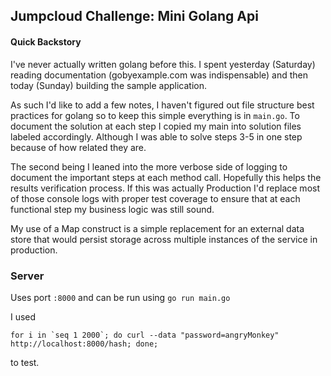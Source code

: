 ## Jumpcloud Challenge: Mini Golang Api

#### Quick Backstory
I've never actually written golang before this.  I spent yesterday (Saturday) reading documentation (gobyexample.com was indispensable) and then today (Sunday) building the sample application.

As such I'd like to add a few notes, I haven't figured out file structure best practices for golang so to keep this simple everything is in `main.go`.  To document the solution at each step I copied my main into solution files labeled accordingly.  Although I was able to solve steps 3-5 in one step because of how related they are.

The second being I leaned into the more verbose side of logging to document the important steps at each method call.  Hopefully this helps the results verification process.  If this was actually Production I'd replace most of those console logs with proper test coverage to ensure that at each functional step my business logic was still sound.

My use of a Map construct is a simple replacement for an external data store that would persist storage across multiple instances of the service in production.

### Server
Uses port `:8000` and can be run using `go run main.go`

I used
```
for i in `seq 1 2000`; do curl --data "password=angryMonkey" http://localhost:8000/hash; done;
```
to test.


 
